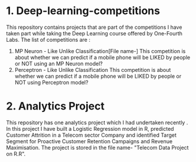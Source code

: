 # 1. Deep-learning-competitions
This repository contains projects that are part of the competitions I have taken part while taking the Deep Learning course offered by One-Fourth Labs. 
The list of competitions are :
1. MP Neuron - Like Unlike Classification[File name-]
   This competition is about whether we can predict if a mobile phone will be LIKED by people or NOT using an MP Neuron model?
2. Perceptron - Like Unlike Classification
   This competition is about whether we can predict if a mobile phone will be LIKED by people or NOT using Perceptron model?
# 2. Analytics Project
This repository has one analytics project which I had undertaken recently . In this project I have built a Logistic Regression model in R, predicted Customer Attrition in a Telecom sector Company and identified Target Segment for Proactive Customer Retention Campaigns and Revenue Maximisation. The project is stored in the file name- "Telecom Data Project on R.R".
